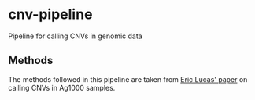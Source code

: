 # cnv-pipeline
Pipeline for calling CNVs in genomic data

## Methods
The methods followed in this pipeline are taken from [Eric Lucas' paper](https://doi.org/10.1101/gr.245795.118) on calling CNVs in Ag1000 samples. 